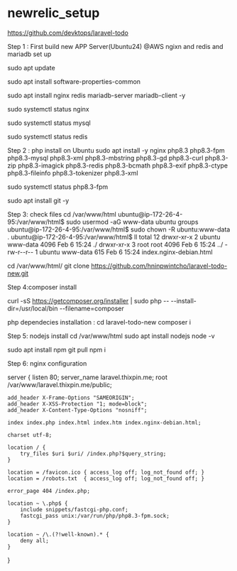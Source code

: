 # newrelic_setup
https://github.com/devktops/laravel-todo

Step 1 : First build new APP Server(Ubuntu24) @AWS
ngixn and redis and mariadb set up 

sudo apt update

sudo apt install software-properties-common

sudo apt install nginx redis mariadb-server mariadb-client -y

sudo systemctl status nginx 

sudo systemctl status mysql

sudo systemctl status redis

Step 2 : php install on Ubuntu
sudo apt install -y nginx php8.3 php8.3-fpm php8.3-mysql php8.3-xml php8.3-mbstring php8.3-gd php8.3-curl php8.3-zip php8.3-imagick php8.3-redis php8.3-bcmath php8.3-exif php8.3-ctype php8.3-fileinfo php8.3-tokenizer php8.3-xml

sudo systemctl status php8.3-fpm

sudo apt install git -y

Step 3: check  files
cd /var/www/html
ubuntu@ip-172-26-4-95:/var/www/html$ sudo usermod -aG www-data ubuntu
groups
ubuntu@ip-172-26-4-95:/var/www/html$ sudo chown -R ubuntu:www-data .
ubuntu@ip-172-26-4-95:/var/www/html$ ll
total 12
drwxr-xr-x 2 ubuntu www-data 4096 Feb  6 15:24 ./
drwxr-xr-x 3 root   root     4096 Feb  6 15:24 ../
-rw-r--r-- 1 ubuntu www-data  615 Feb  6 15:24 index.nginx-debian.html

cd /var/www/html/
git clone https://github.com/hninpwintcho/laravel-todo-new.git

Step 4:composer install

curl -sS https://getcomposer.org/installer | sudo php -- --install-dir=/usr/local/bin --filename=composer

php dependecies installation :
cd laravel-todo-new
composer i

Step 5: nodejs install
cd /var/www/html
sudo apt install nodejs 
node -v

sudo apt install npm
git pull
npm i

Step 6: nginx configuration 



server {
    listen 80;
    server_name laravel.thixpin.me;
    root /var/www/laravel.thixpin.me/public;

    add_header X-Frame-Options "SAMEORIGIN";
    add_header X-XSS-Protection "1; mode=block";
    add_header X-Content-Type-Options "nosniff";

    index index.php index.html index.htm index.nginx-debian.html;

    charset utf-8;

    location / {
        try_files $uri $uri/ /index.php?$query_string;
    }

    location = /favicon.ico { access_log off; log_not_found off; }
    location = /robots.txt  { access_log off; log_not_found off; }

    error_page 404 /index.php;

    location ~ \.php$ {
        include snippets/fastcgi-php.conf;
        fastcgi_pass unix:/var/run/php/php8.3-fpm.sock;
    }

    location ~ /\.(?!well-known).* {
        deny all;
    }
}






